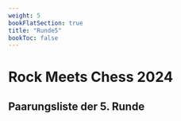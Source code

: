 ```yaml
---
weight: 5
bookFlatSection: true
title: "Runde5"
bookToc: false
---
```


# Rock Meets Chess 2024

## Paarungsliste der 5. Runde